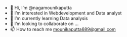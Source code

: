 - 👋 Hi, I’m @nagamounikaputta
- 👀 I’m interested in Webdevelopment and Data analyst
- 🌱 I’m currently learning Data analysis
- 💞️ I’m looking to collaborate on ...
- 📫 How to reach me mounikaputta689@gmail.com

<!---
nagamounikaputta/nagamounikaputta is a ✨ special ✨ repository because its `README.md` (this file) appears on your GitHub profile.
You can click the Preview link to take a look at your changes.
--->
